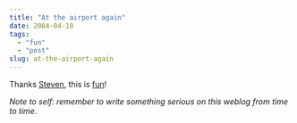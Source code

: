 ```yaml
---
title: "At the airport again"
date: 2004-04-10
tags: 
  - "fun"
  - "post"
slug: at-the-airport-again
---
```


Thanks [Steven](http://blogs.cocoondev.org/stevenn/archives/001845.html), this is [fun](http://www.letterjames.de/motive/editMotiv.html?motivid=38&width=448;height=320)!

_Note to self: remember to write something serious on this weblog from time to time_.
